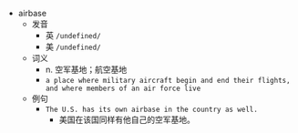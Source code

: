 - airbase
  - 发音
    - 英 `/undefined/`
    - 美 `/undefined/`
  - 词义
    - n. 空军基地；航空基地
    - `a place where military aircraft begin and end their flights, and where members of an air force live`
  - 例句
    - `The U.S. has its own airbase in the country as well.`
      - 美国在该国同样有他自己的空军基地。

